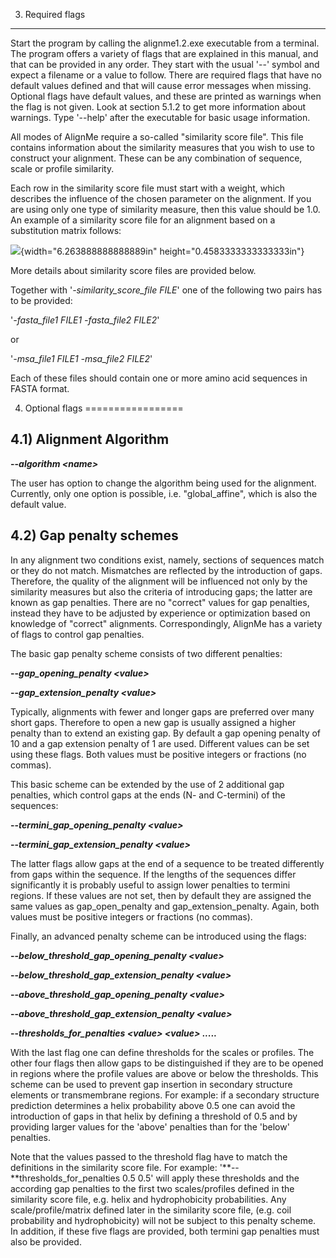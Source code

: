 3) Required flags 
------------------

Start the program by calling the alignme1.2.exe executable from a
terminal. The program offers a variety of flags that are explained in
this manual, and that can be provided in any order. They start with the
usual '--' symbol and expect a filename or a value to follow. There are
required flags that have no default values defined and that will cause
error messages when missing. Optional flags have default values, and
these are printed as warnings when the flag is not given. Look at
section 5.1.2 to get more information about warnings. Type '--help'
after the executable for basic usage information.

All modes of AlignMe require a so-called "similarity score file". This
file contains information about the similarity measures that you wish to
use to construct your alignment. These can be any combination of
sequence, scale or profile similarity.

Each row in the similarity score file must start with a weight, which
describes the influence of the chosen parameter on the alignment. If you
are using only one type of similarity measure, then this value should be
1.0. An example of a similarity score file for an alignment based on a
substitution matrix follows:

![](media/image2.png){width="6.263888888888889in"
height="0.4583333333333333in"}

More details about similarity score files are provided below.

Together with \'*-similarity\_score\_file FILE*\' one of the following
two pairs has to be provided:

\'*-fasta\_file1 FILE1 -fasta\_file2 FILE2*\'

or

\'*-msa\_file1 FILE1 -msa\_file2 FILE2*\'

Each of these files should contain one or more amino acid sequences in
FASTA format.

4) Optional flags
=================

4.1) Alignment Algorithm 
-------------------------

**--*algorithm \<name\>***

The user has option to change the algorithm being used for the
alignment. Currently, only one option is possible, i.e.
"global\_affine", which is also the default value.

4.2) Gap penalty schemes 
-------------------------

In any alignment two conditions exist, namely, sections of sequences
match or they do not match. Mismatches are reflected by the introduction
of gaps. Therefore, the quality of the alignment will be influenced not
only by the similarity measures but also the criteria of introducing
gaps; the latter are known as gap penalties. There are no "correct"
values for gap penalties, instead they have to be adjusted by experience
or optimization based on knowledge of "correct" alignments.
Correspondingly, AlignMe has a variety of flags to control gap
penalties.

The basic gap penalty scheme consists of two different penalties:

**--*gap\_opening\_penalty \<value\>***

**--*gap\_extension\_penalty \<value\>***

Typically, alignments with fewer and longer gaps are preferred over many
short gaps. Therefore to open a new gap is usually assigned a higher
penalty than to extend an existing gap. By default a gap opening penalty
of 10 and a gap extension penalty of 1 are used. Different values can be
set using these flags. Both values must be positive integers or
fractions (no commas).

This basic scheme can be extended by the use of 2 additional gap
penalties, which control gaps at the ends (N- and C-termini) of the
sequences:

**--*termini\_gap\_opening\_penalty \<value\>***

**--*termini\_gap\_extension\_penalty \<value\>***

The latter flags allow gaps at the end of a sequence to be treated
differently from gaps within the sequence. If the lengths of the
sequences differ significantly it is probably useful to assign lower
penalties to termini regions. If these values are not set, then by
default they are assigned the same values as gap\_open\_penalty and
gap\_extension\_penalty. Again, both values must be positive integers or
fractions (no commas).

Finally, an advanced penalty scheme can be introduced using the flags:

**--*below\_threshold\_gap\_opening\_penalty \<value\>***

**--*below\_threshold\_gap\_extension\_penalty \<value\>***

**--*above\_threshold\_gap\_opening\_penalty \<value\>***

**--*above\_threshold\_gap\_extension\_penalty \<value\>***

**--*thresholds\_for\_penalties \<value\> \<value\> \.....***

With the last flag one can define thresholds for the scales or profiles.
The other four flags then allow gaps to be distinguished if they are to
be opened in regions where the profile values are above or below the
thresholds. This scheme can be used to prevent gap insertion in
secondary structure elements or transmembrane regions. For example: if a
secondary structure prediction determines a helix probability above 0.5
one can avoid the introduction of gaps in that helix by defining a
threshold of 0.5 and by providing larger values for the 'above'
penalties than for the 'below' penalties.

Note that the values passed to the threshold flag have to match the
definitions in the similarity score file. For example:
'**--**thresholds\_for\_penalties 0.5 0.5' will apply these thresholds
and the according gap penalties to the first two scales/profiles defined
in the similarity score file, e.g. helix and hydrophobicity
probabilities. Any scale/profile/matrix defined later in the similarity
score file, (e.g. coil probability and hydrophobicity) will not be
subject to this penalty scheme. In addition, if these five flags are
provided, both termini gap penalties must also be provided.

